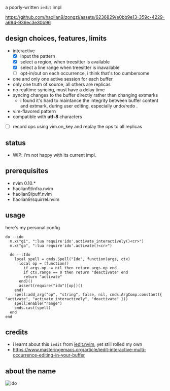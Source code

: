 a poorly-written `iedit` impl

https://github.com/haolian9/zongzi/assets/6236829/e0bb9e13-359c-4229-a694-936ec3e30b96


## design choices, features, limits
* interactive
  * [x] input the pattern
  * [x] select a region, when treesitter is available
  * [x] select a line range when treesitter is inavailable
  * [ ] opt-in/out on each occurrence, i think that's too cumbersome
* one and only one active session for each buffer
* only one truth of source, all others are replicas
* no realtime syncing, must have a delay time
* syncing changes to the buffer directly rather than changing extmarks
  * i found it's hard to maintance the integrity between buffer content and extmark, during
    user editing, especially undo/redo .
* vim-flavored pattern
* compatible with **utf-8** characters
* [ ] record ops using vim.on_key and replay the ops to all replicas

## status
* WIP: i'm not happy with its current impl.

## prerequisites
* nvim 0.10.*
* haolian9/infra.nvim
* haolian9/puff.nvim
* haolian9/squirrel.nvim

## usage
here's my personal config
```
do --ido
  m.x("gi", ":lua require'ido'.activate_interactively()<cr>")
  m.x("ga", ":lua require'ido'.activate()<cr>")

  do --:Ido
    local spell = cmds.Spell("Ido", function(args, ctx)
      local op = (function()
        if args.op ~= nil then return args.op end
        if ctx.range == 0 then return "deactivate" end
        return "activate"
      end)()
      assert(require("ido")[op])()
    end)
    spell:add_arg("op", "string", false, nil, cmds.ArgComp.constant({ "activate", "activate_interactively", "deactivate" }))
    spell:enable("range")
    cmds.cast(spell)
  end
end
```

## credits
* i learnt about this `iedit` from [iedit.nvim](https://github.com/altermo/iedit.nvim), yet still rolled my own
* https://www.masteringemacs.org/article/iedit-interactive-multi-occurrence-editing-in-your-buffer

## about the name

![ido](https://github.com/haolian9/zongzi/assets/6236829/823975ca-9300-4f50-9d2c-94a048e1539e)
